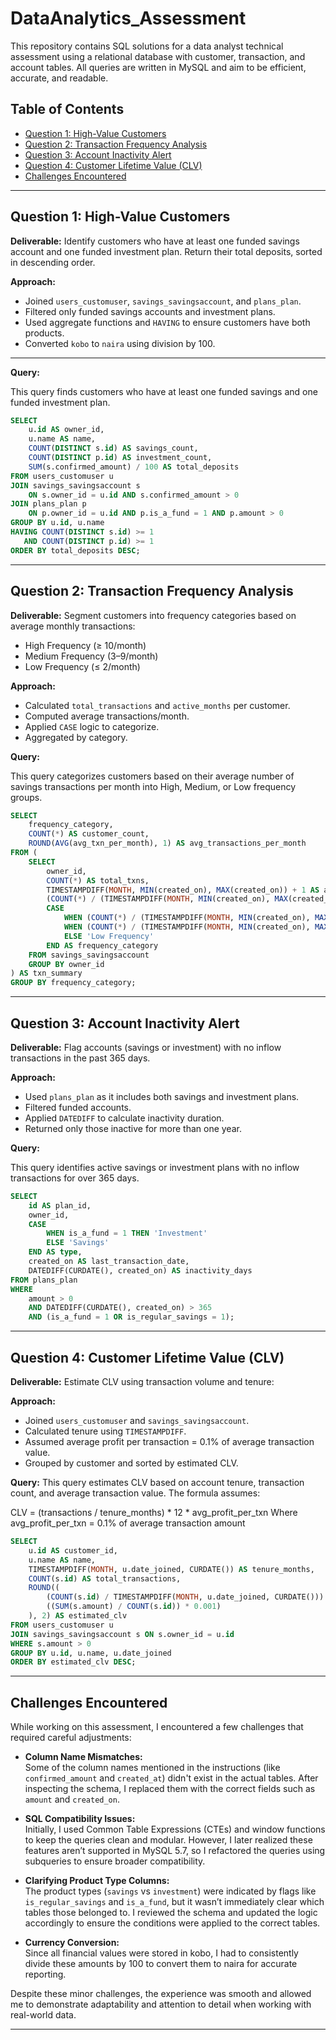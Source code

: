 # DataAnalytics_Assessment

This repository contains SQL solutions for a data analyst technical assessment using a relational database with customer, transaction, and account tables. All queries are written in MySQL and aim to be efficient, accurate, and readable.

## Table of Contents
- [Question 1: High-Value Customers](#question-1-high-value-customers)
- [Question 2: Transaction Frequency Analysis](#question-2-transaction-frequency-analysis)
- [Question 3: Account Inactivity Alert](#question-3-account-inactivity-alert)
- [Question 4: Customer Lifetime Value (CLV)](#question-4-customer-lifetime-value-clv)
- [Challenges Encountered](#challenges-encountered)

---

## Question 1: High-Value Customers

**Deliverable:** Identify customers who have at least one funded savings account and one funded investment plan. Return their total deposits, sorted in descending order.

**Approach:**
- Joined `users_customuser`, `savings_savingsaccount`, and `plans_plan`.
- Filtered only funded savings accounts and investment plans.
- Used aggregate functions and `HAVING` to ensure customers have both products.
- Converted `kobo` to `naira` using division by 100.


---

**Query:**

This query finds customers who have at least one funded savings and one funded investment plan.

```sql
SELECT 
    u.id AS owner_id,
    u.name AS name,
    COUNT(DISTINCT s.id) AS savings_count,
    COUNT(DISTINCT p.id) AS investment_count,
    SUM(s.confirmed_amount) / 100 AS total_deposits
FROM users_customuser u
JOIN savings_savingsaccount s 
    ON s.owner_id = u.id AND s.confirmed_amount > 0
JOIN plans_plan p 
    ON p.owner_id = u.id AND p.is_a_fund = 1 AND p.amount > 0
GROUP BY u.id, u.name
HAVING COUNT(DISTINCT s.id) >= 1 
   AND COUNT(DISTINCT p.id) >= 1
ORDER BY total_deposits DESC;
 ```

---


## Question 2: Transaction Frequency Analysis

**Deliverable:** Segment customers into frequency categories based on average monthly transactions:
- High Frequency (≥ 10/month)
- Medium Frequency (3–9/month)
- Low Frequency (≤ 2/month)

**Approach:**
- Calculated `total_transactions` and `active_months` per customer.
- Computed average transactions/month.
- Applied `CASE` logic to categorize.
- Aggregated by category.

**Query:**

This query categorizes customers based on their average number of savings transactions per month into High, Medium, or Low frequency groups.

```sql
SELECT 
    frequency_category,
    COUNT(*) AS customer_count,
    ROUND(AVG(avg_txn_per_month), 1) AS avg_transactions_per_month
FROM (
    SELECT 
        owner_id,
        COUNT(*) AS total_txns,
        TIMESTAMPDIFF(MONTH, MIN(created_on), MAX(created_on)) + 1 AS active_months,
        (COUNT(*) / (TIMESTAMPDIFF(MONTH, MIN(created_on), MAX(created_on)) + 1)) AS avg_txn_per_month,
        CASE
            WHEN (COUNT(*) / (TIMESTAMPDIFF(MONTH, MIN(created_on), MAX(created_on)) + 1)) >= 10 THEN 'High Frequency'
            WHEN (COUNT(*) / (TIMESTAMPDIFF(MONTH, MIN(created_on), MAX(created_on)) + 1)) BETWEEN 3 AND 9 THEN 'Medium Frequency'
            ELSE 'Low Frequency'
        END AS frequency_category
    FROM savings_savingsaccount
    GROUP BY owner_id
) AS txn_summary
GROUP BY frequency_category;
```

---

## Question 3: Account Inactivity Alert

**Deliverable:** Flag accounts (savings or investment) with no inflow transactions in the past 365 days.

**Approach:**
- Used `plans_plan` as it includes both savings and investment plans.
- Filtered funded accounts.
- Applied `DATEDIFF` to calculate inactivity duration.
- Returned only those inactive for more than one year.

**Query:**

This query identifies active savings or investment plans with no inflow transactions for over 365 days.

```sql
SELECT 
    id AS plan_id,
    owner_id,
    CASE 
        WHEN is_a_fund = 1 THEN 'Investment'
        ELSE 'Savings'
    END AS type,
    created_on AS last_transaction_date,
    DATEDIFF(CURDATE(), created_on) AS inactivity_days
FROM plans_plan
WHERE 
    amount > 0
    AND DATEDIFF(CURDATE(), created_on) > 365
    AND (is_a_fund = 1 OR is_regular_savings = 1);
```

---

## Question 4: Customer Lifetime Value (CLV)

**Deliverable:** Estimate CLV using transaction volume and tenure:


**Approach:**
- Joined `users_customuser` and `savings_savingsaccount`.
- Calculated tenure using `TIMESTAMPDIFF`.
- Assumed average profit per transaction = 0.1% of average transaction value.
- Grouped by customer and sorted by estimated CLV.

**Query:**
This query estimates CLV based on account tenure, transaction count, and average transaction value.
The formula assumes:

CLV = (transactions / tenure_months) * 12 * avg_profit_per_txn
Where avg_profit_per_txn = 0.1% of average transaction amount

```sql
SELECT 
    u.id AS customer_id,
    u.name AS name,
    TIMESTAMPDIFF(MONTH, u.date_joined, CURDATE()) AS tenure_months,
    COUNT(s.id) AS total_transactions,
    ROUND((
        (COUNT(s.id) / TIMESTAMPDIFF(MONTH, u.date_joined, CURDATE())) * 12 *
        ((SUM(s.amount) / COUNT(s.id)) * 0.001)
    ), 2) AS estimated_clv
FROM users_customuser u
JOIN savings_savingsaccount s ON s.owner_id = u.id
WHERE s.amount > 0
GROUP BY u.id, u.name, u.date_joined
ORDER BY estimated_clv DESC;
```

---

## Challenges Encountered

While working on this assessment, I encountered a few challenges that required careful adjustments:

- **Column Name Mismatches:**  
  Some of the column names mentioned in the instructions (like `confirmed_amount` and `created_at`) didn't exist in the actual tables. After inspecting the schema, I replaced them with the correct fields such as `amount` and `created_on`.

- **SQL Compatibility Issues:**  
  Initially, I used Common Table Expressions (CTEs) and window functions to keep the queries clean and modular. However, I later realized these features aren’t supported in MySQL 5.7, so I refactored the queries using subqueries to ensure broader compatibility.

- **Clarifying Product Type Columns:**  
  The product types (`savings` vs `investment`) were indicated by flags like `is_regular_savings` and `is_a_fund`, but it wasn’t immediately clear which tables those belonged to. I reviewed the schema and updated the logic accordingly to ensure the conditions were applied to the correct tables.

- **Currency Conversion:**  
  Since all financial values were stored in kobo, I had to consistently divide these amounts by 100 to convert them to naira for accurate reporting.

Despite these minor challenges, the experience was smooth and allowed me to demonstrate adaptability and attention to detail when working with real-world data.

---



